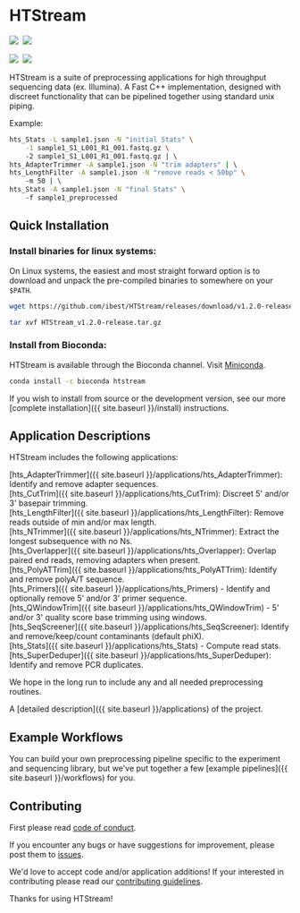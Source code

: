 # HTStream    


<a href=""><img src="https://github.com/ibest/HTStream/workflows/C++%20CI/badge.svg"></a>&nbsp;
<a href="https://github.com/ibest/HTStream/releases/latest"><img src="https://img.shields.io/github/v/release/ibest/HTStream"></a>

<a href="https://github.com/ibest/HTStream/blob/master/LICENSE"><img src="https://img.shields.io/github/license/ibest/HTStream?label=License"></a>&nbsp;
<a href="https://github.com/ibest/HTStream/code_of_conduct.html"><img src="https://img.shields.io/badge/Contributor%20Covenant-v2.0%20adopted-ff69b4.svg"></a>


HTStream is a suite of preprocessing applications for high throughput sequencing data (ex. Illumina). A Fast C++ implementation, designed with discreet functionality that can be pipelined together using standard unix piping.

Example:
```bash
hts_Stats -L sample1.json -N "initial Stats" \
    -1 sample1_S1_L001_R1_001.fastq.gz \  
    -2 sample1_S1_L001_R1_001.fastq.gz | \  
hts_AdapterTrimmer -A sample1.json -N "trim adapters" | \  
hts_LengthFilter -A sample1.json -N "remove reads < 50bp" \  
    -m 50 | \  
hts_Stats -A sample1.json -N "final Stats" \  
    -f sample1_preprocessed  
```

## Quick Installation

### Install binaries for linux systems:

On Linux systems, the easiest and most straight forward option is to download and unpack the pre-compiled binaries to somewhere on your `$PATH`.

```bash
wget https://github.com/ibest/HTStream/releases/download/v1.2.0-release/HTStream_v1.2.0-release.tar.gz

tar xvf HTStream_v1.2.0-release.tar.gz
```

### Install from Bioconda:

HTStream is available through the Bioconda channel. Visit [Miniconda](https://docs.conda.io/en/latest/miniconda.html).

```bash
conda install -c bioconda htstream
```

If you wish to install from source or the development version, see our more [complete installation]({{ site.baseurl }}/install) instructions.

## Application Descriptions

HTStream includes the following applications:

[hts_AdapterTrimmer]({{ site.baseurl }}/applications/hts_AdapterTrimmer): Identify and remove adapter sequences.  
[hts_CutTrim]({{ site.baseurl }}/applications/hts_CutTrim): Discreet 5' and/or 3' basepair trimming.  
[hts_LengthFilter]({{ site.baseurl }}/applications/hts_LengthFilter): Remove reads outside of min and/or max length.  
[hts_NTrimmer]({{ site.baseurl }}/applications/hts_NTrimmer): Extract the longest subsequence with no Ns.    
[hts_Overlapper]({{ site.baseurl }}/applications/hts_Overlapper): Overlap paired end reads, removing adapters when present.  
[hts_PolyATTrim]({{ site.baseurl }}/applications/hts_PolyATTrim): Identify and remove polyA/T sequence.  
[hts_Primers]({{ site.baseurl }}/applications/hts_Primers) - Identify and optionally remove 5' and/or 3' primer sequence.  
[hts_QWindowTrim]({{ site.baseurl }}/applications/hts_QWindowTrim) - 5' and/or 3' quality score base trimming using windows.  
[hts_SeqScreener]({{ site.baseurl }}/applications/hts_SeqScreener): Identify and remove/keep/count contaminants (default phiX).  
[hts_Stats]({{ site.baseurl }}/applications/hts_Stats) - Compute read stats.  
[hts_SuperDeduper]({{ site.baseurl }}/applications/hts_SuperDeduper): Identify and remove PCR duplicates.  

We hope in the long run to include any and all needed preprocessing routines.

A [detailed description]({{ site.baseurl }}/applications) of the project.

## Example Workflows

You can build your own preprocessing pipeline specific to the experiment and sequencing library, but we've put together a few [example pipelines]({{ site.baseurl }}/workflows) for you.

## Contributing

First please read [code of conduct](https://github.com/ibest/HTStream/blob/master/CODE_OF_CONDUCT.md).

If you encounter any bugs or have suggestions for improvement, please post them to [issues](https://github.com/ibest/HTStream/issues).

We'd love to accept code and/or application additions! If your interested in contributing please read our [contributing guidelines](https://github.com/ibest/HTStream/blob/master/CONTRIBUTING.md).





Thanks for using HTStream!
